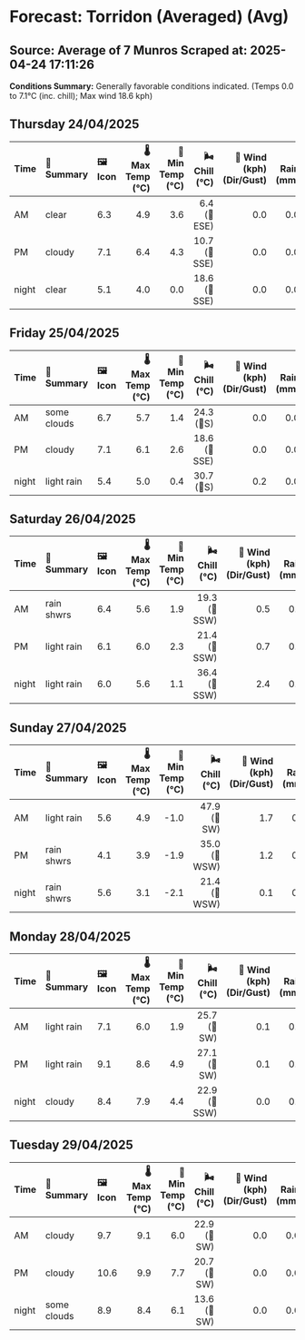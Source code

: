 # Forecast: Torridon (Averaged) (Avg)
**Source:** Average of 7 Munros
**Scraped at:** 2025-04-24 17:11:26
---

**Conditions Summary:** Generally favorable conditions indicated. (Temps 0.0 to 7.1°C (inc. chill); Max wind 18.6 kph)

## Thursday 24/04/2025
| **Time** | **📝 Summary** | **🖼️ Icon** | **🌡️ Max Temp (°C)** | **🥶 Min Temp (°C)** | **🌬️ Chill (°C)** | **💨 Wind (kph) (Dir/Gust)** | **💧 Rain (mm)** | **❄️ Snow (cm)** | **☁️ Cloud Base (m)** | **🧊 Freezing Lvl (m)** |
|:------- |:------- |:----- |--------------: |-------------: |-----------: |---------------------: |---------: |----------: |---------------: |----------------: |
| AM      | clear | 6.3 | 4.9 | 3.6 | 6.4<br>(🧭ESE) | 0.0 | 0.0 | 935.7 | 1685.7 |
| PM      | cloudy | 7.1 | 6.4 | 4.3 | 10.7<br>(🧭SSE) | 0.0 | 0.0 | 921.4 | 1835.7 |
| night   | clear | 5.1 | 4.0 | 0.0 | 18.6<br>(🧭SSE) | 0.0 | 0.0 | 2100 | 1814.3 |

## Friday 25/04/2025
| **Time** | **📝 Summary** | **🖼️ Icon** | **🌡️ Max Temp (°C)** | **🥶 Min Temp (°C)** | **🌬️ Chill (°C)** | **💨 Wind (kph) (Dir/Gust)** | **💧 Rain (mm)** | **❄️ Snow (cm)** | **☁️ Cloud Base (m)** | **🧊 Freezing Lvl (m)** |
|:------- |:------- |:----- |--------------: |-------------: |-----------: |---------------------: |---------: |----------: |---------------: |----------------: |
| AM      | some clouds | 6.7 | 5.7 | 1.4 | 24.3<br>(🧭S) | 0.0 | 0.0 | 8533.3 | 1921.4 |
| PM      | cloudy | 7.1 | 6.1 | 2.6 | 18.6<br>(🧭SSE) | 0.0 | 0.0 | 864.3 | 1807.1 |
| night   | light rain | 5.4 | 5.0 | 0.4 | 30.7<br>(🧭S) | 0.2 | 0.0 | 771.4 | 1814.3 |

## Saturday 26/04/2025
| **Time** | **📝 Summary** | **🖼️ Icon** | **🌡️ Max Temp (°C)** | **🥶 Min Temp (°C)** | **🌬️ Chill (°C)** | **💨 Wind (kph) (Dir/Gust)** | **💧 Rain (mm)** | **❄️ Snow (cm)** | **☁️ Cloud Base (m)** | **🧊 Freezing Lvl (m)** |
|:------- |:------- |:----- |--------------: |-------------: |-----------: |---------------------: |---------: |----------: |---------------: |----------------: |
| AM      | rain shwrs | 6.4 | 5.6 | 1.9 | 19.3<br>(🧭SSW) | 0.5 | 0.0 | 321.4 | 1728.6 |
| PM      | light rain | 6.1 | 6.0 | 2.3 | 21.4<br>(🧭SSW) | 0.7 | 0.0 | 528.6 | 1714.3 |
| night   | light rain | 6.0 | 5.6 | 1.1 | 36.4<br>(🧭SSW) | 2.4 | 0.0 | 1221.4 | 1978.6 |

## Sunday 27/04/2025
| **Time** | **📝 Summary** | **🖼️ Icon** | **🌡️ Max Temp (°C)** | **🥶 Min Temp (°C)** | **🌬️ Chill (°C)** | **💨 Wind (kph) (Dir/Gust)** | **💧 Rain (mm)** | **❄️ Snow (cm)** | **☁️ Cloud Base (m)** | **🧊 Freezing Lvl (m)** |
|:------- |:------- |:----- |--------------: |-------------: |-----------: |---------------------: |---------: |----------: |---------------: |----------------: |
| AM      | light rain | 5.6 | 4.9 | -1.0 | 47.9<br>(🧭SW) | 1.7 | 0.0 | 242.9 | 1800 |
| PM      | rain shwrs | 4.1 | 3.9 | -1.9 | 35.0<br>(🧭WSW) | 1.2 | 0.0 | 264.3 | 1450 |
| night   | rain shwrs | 5.6 | 3.1 | -2.1 | 21.4<br>(🧭WSW) | 0.1 | 0.0 | 2264.3 | 1557.1 |

## Monday 28/04/2025
| **Time** | **📝 Summary** | **🖼️ Icon** | **🌡️ Max Temp (°C)** | **🥶 Min Temp (°C)** | **🌬️ Chill (°C)** | **💨 Wind (kph) (Dir/Gust)** | **💧 Rain (mm)** | **❄️ Snow (cm)** | **☁️ Cloud Base (m)** | **🧊 Freezing Lvl (m)** |
|:------- |:------- |:----- |--------------: |-------------: |-----------: |---------------------: |---------: |----------: |---------------: |----------------: |
| AM      | light rain | 7.1 | 6.0 | 1.9 | 25.7<br>(🧭SW) | 0.1 | 0.0 | 442.9 | 2150 |
| PM      | light rain | 9.1 | 8.6 | 4.9 | 27.1<br>(🧭SW) | 0.1 | 0.0 | 578.6 | 2221.4 |
| night   | cloudy | 8.4 | 7.9 | 4.4 | 22.9<br>(🧭SSW) | 0.0 | 0.0 | 2521.4 | 2435.7 |

## Tuesday 29/04/2025
| **Time** | **📝 Summary** | **🖼️ Icon** | **🌡️ Max Temp (°C)** | **🥶 Min Temp (°C)** | **🌬️ Chill (°C)** | **💨 Wind (kph) (Dir/Gust)** | **💧 Rain (mm)** | **❄️ Snow (cm)** | **☁️ Cloud Base (m)** | **🧊 Freezing Lvl (m)** |
|:------- |:------- |:----- |--------------: |-------------: |-----------: |---------------------: |---------: |----------: |---------------: |----------------: |
| AM      | cloudy | 9.7 | 9.1 | 6.0 | 22.9<br>(🧭SW) | 0.0 | 0.0 | 6228.6 | 2657.1 |
| PM      | cloudy | 10.6 | 9.9 | 7.7 | 20.7<br>(🧭SW) | 0.0 | 0.0 | 6350 | 2671.4 |
| night   | some clouds | 8.9 | 8.4 | 6.1 | 13.6<br>(🧭SW) | 0.0 | 0.0 | 6460 | 2657.1 |